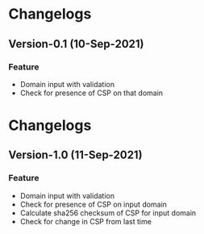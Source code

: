 # Changelogs
## Version-0.1 (10-Sep-2021)
### Feature
- Domain input with validation
- Check for presence of CSP on that domain

# Changelogs
## Version-1.0 (11-Sep-2021)
### Feature
- Domain input with validation
- Check for presence of CSP on input domain
- Calculate sha256 checksum of CSP for input domain
- Check for change in CSP from last time

